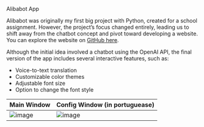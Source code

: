 Alibabot App

Alibabot was originally my first big project with Python, created for a school assignment. However, the project’s focus changed entirely, leading us to shift away from the chatbot concept and pivot toward developing a website. You can explore the website on [GitHub here](https://github.com/PedoroSantos/AlibabotProject).

Although the initial idea involved a chatbot using the OpenAI API, the final version of the app includes several interactive features, such as:

- Voice-to-text translation
- Customizable color themes
- Adjustable font size
- Option to change the font style

|Main Window|Config Window (in portuguease)|
|-|-|
| ![image](https://github.com/CaioEmPessoa/python-chatgpt/assets/127911795/c00250d6-2c6d-43b8-93be-1b1a2085614f) | ![image](https://github.com/CaioEmPessoa/python-chatgpt/assets/127911795/35c23ba4-0648-423c-b80a-3011f2895ae8) |
